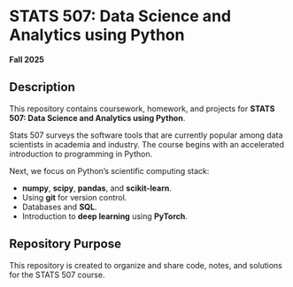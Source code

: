 # STATS 507: Data Science and Analytics using Python  
**Fall 2025**

## Description  
This repository contains coursework, homework, and projects for **STATS 507: Data Science and Analytics using Python**.  

Stats 507 surveys the software tools that are currently popular among data scientists in academia and industry. The course begins with an accelerated introduction to programming in Python.  

Next, we focus on Python’s scientific computing stack:  
- **numpy**, **scipy**, **pandas**, and **scikit-learn**.  
- Using **git** for version control.  
- Databases and **SQL**.  
- Introduction to **deep learning** using **PyTorch**.  

## Repository Purpose  
This repository is created to organize and share code, notes, and solutions for the STATS 507 course.  
